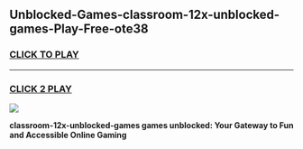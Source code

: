 
## Unblocked-Games-classroom-12x-unblocked-games-Play-Free-ote38
<h3>
<a href="https://premium76.site?title=classroom-12x-unblocked-games&ref=17A">CLICK TO PLAY</a></h3>
<hr>

<h3>
<a href="https://premium76.site?title=classroom-12x-unblocked-games&ref=17A">CLICK 2 PLAY</a>
  
</h3>

<a href="https://premium76.site?title=classroom-12x-unblocked-games&ref=17A"><img src="https://clearcache.store/games.png"></a>


**classroom-12x-unblocked-games games unblocked: Your Gateway to Fun and Accessible Online Gaming**
